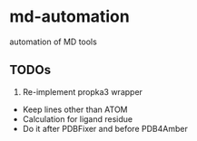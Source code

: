 # md-automation
automation of MD tools


## TODOs
1. Re-implement propka3 wrapper
  - Keep lines other than ATOM
  - Calculation for ligand residue
  - Do it after PDBFixer and before PDB4Amber

 
